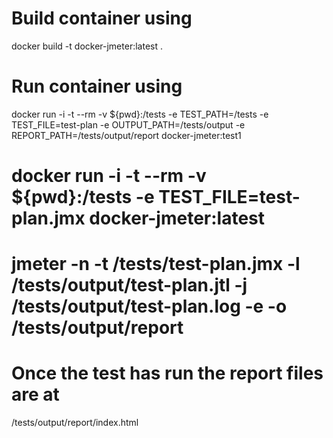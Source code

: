# Build container using
docker build -t docker-jmeter:latest .

# Run container using
docker run -i -t --rm -v ${pwd}:/tests -e TEST_PATH=/tests -e TEST_FILE=test-plan -e OUTPUT_PATH=/tests/output -e REPORT_PATH=/tests/output/report docker-jmeter:test1

# docker run -i -t --rm -v ${pwd}:/tests -e TEST_FILE=test-plan.jmx docker-jmeter:latest 

# jmeter -n -t /tests/test-plan.jmx -l /tests/output/test-plan.jtl -j /tests/output/test-plan.log -e -o /tests/output/report

# Once the test has run the report files are at 
/tests/output/report/index.html
